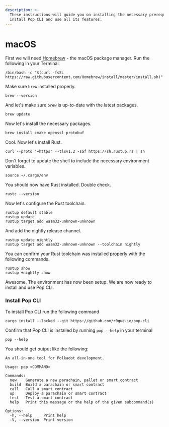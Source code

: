 ```yaml
---
description: >-
  These instructions will guide you on installing the necessary prerequisites for macOS to
  install Pop CLI and use all its features.
---
```


# macOS

First we will need [Homebrew](https://brew.sh/) - the macOS package manager. Run the following in your Terminal.

```shell
/bin/bash -c "$(curl -fsSL https://raw.githubusercontent.com/Homebrew/install/master/install.sh)"
```

Make sure `brew` installed properly.

```shell
brew --version
```

And let's make sure `brew` is up-to-date with the latest packages.

```shell
brew update
```

Now let's install the necessary packages.

```shell
brew install cmake openssl protobuf
```

Cool. Now let's install Rust.

```shell
curl --proto '=https' --tlsv1.2 -sSf https://sh.rustup.rs | sh
```

Don't forget to update the shell to include the necessary environment variables.

```shell
source ~/.cargo/env
```

You should now have Rust installed. Double check.

```shell
rustc --version
```

Now let's configure the Rust toolchain.

```shell
rustup default stable
rustup update
rustup target add wasm32-unknown-unknown
```

And add the nightly release channel.

```shell
rustup update nightly
rustup target add wasm32-unknown-unknown --toolchain nightly
```

You can confirm your Rust toolchain was installed properly with the following commands.

```shell
rustup show
rustup +nightly show
```

Awesome. The environment has now been setup. We are now ready to install and use Pop CLI.

### Install Pop CLI

To install Pop CLI run the following command

```shell
cargo install --locked --git https://github.com/r0gue-io/pop-cli
```

Confirm that Pop CLI is installed by running `pop --help` in your terminal

```shell
pop --help
```

You should get output like the following:

```shell
An all-in-one tool for Polkadot development.

Usage: pop <COMMAND>

Commands:
  new    Generate a new parachain, pallet or smart contract
  build  Build a parachain or smart contract
  call   Call a smart contract
  up     Deploy a parachain or smart contract
  test   Test a smart contract
  help   Print this message or the help of the given subcommand(s)

Options:
  -h, --help     Print help
  -V, --version  Print version
```
